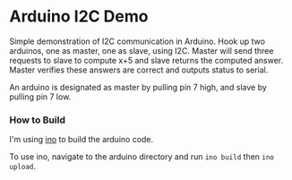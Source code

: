 Arduino I2C Demo
================

Simple demonstration of I2C communication in Arduino.
Hook up two arduinos, one as master, one as slave, using I2C. Master will send three requests to slave to compute x+5 and slave returns the computed answer. Master verifies these answers are correct and outputs status to serial.

An arduino is designated as master by pulling pin 7 high, and slave by pulling pin 7 low.

### How to Build

I'm using [ino](http://inotool.org) to build the arduino code.

To use ino, navigate to the arduino directory and run `ino build` then `ino upload`.
